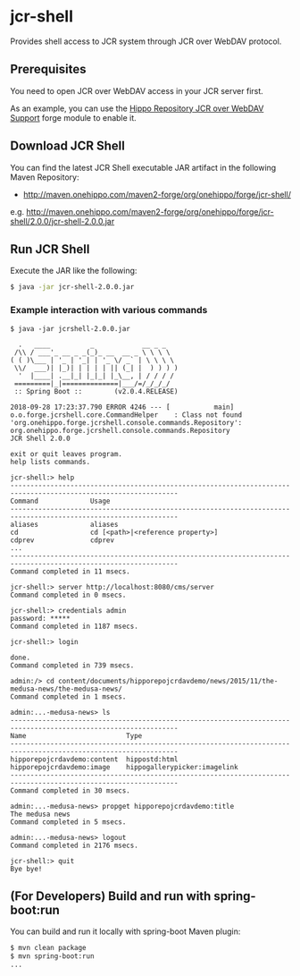 # jcr-shell

Provides shell access to JCR system through JCR over WebDAV protocol.

## Prerequisites

You need to open JCR over WebDAV access in your JCR server first.

As an example, you can use the [Hippo Repository JCR over WebDAV Support](https://github.com/onehippo-forge/hippo-jcr-over-webdav) forge module to enable it.

## Download JCR Shell

You can find the latest JCR Shell executable JAR artifact in the following Maven Repository:

- http://maven.onehippo.com/maven2-forge/org/onehippo/forge/jcr-shell/

e.g. http://maven.onehippo.com/maven2-forge/org/onehippo/forge/jcr-shell/2.0.0/jcr-shell-2.0.0.jar

## Run JCR Shell

Execute the JAR like the following:

```bash
$ java -jar jcr-shell-2.0.0.jar
```

### Example interaction with various commands

```
$ java -jar jcrshell-2.0.0.jar

  .   ____          _            __ _ _
 /\\ / ___'_ __ _ _(_)_ __  __ _ \ \ \ \
( ( )\___ | '_ | '_| | '_ \/ _` | \ \ \ \
 \\/  ___)| |_)| | | | | || (_| |  ) ) ) )
  '  |____| .__|_| |_|_| |_\__, | / / / /
 =========|_|==============|___/=/_/_/_/
 :: Spring Boot ::        (v2.0.4.RELEASE)

2018-09-28 17:23:37.790 ERROR 4246 --- [           main] o.o.forge.jcrshell.core.CommandHelper    : Class not found 'org.onehippo.forge.jcrshell.console.commands.Repository': org.onehippo.forge.jcrshell.console.commands.Repository
JCR Shell 2.0.0

exit or quit leaves program.
help lists commands.

jcr-shell:> help
----------------------------------------------------------------------------------------------------------------
Command             Usage                                                                           
----------------------------------------------------------------------------------------------------------------
aliases             aliases                                                                         
cd                  cd [<path>|<reference property>]                                                
cdprev              cdprev                                                                          
...
----------------------------------------------------------------------------------------------------------------
Command completed in 11 msecs.

jcr-shell:> server http://localhost:8080/cms/server
Command completed in 0 msecs.

jcr-shell:> credentials admin
password: *****
Command completed in 1187 msecs.

jcr-shell:> login

done.
Command completed in 739 msecs.

admin:/> cd content/documents/hipporepojcrdavdemo/news/2015/11/the-medusa-news/the-medusa-news/
Command completed in 1 msecs.

admin:...-medusa-news> ls
----------------------------------------------------------------------------------------------------------------
Name                         Type                          
----------------------------------------------------------------------------------------------------------------
hipporepojcrdavdemo:content  hippostd:html                 
hipporepojcrdavdemo:image    hippogallerypicker:imagelink  
----------------------------------------------------------------------------------------------------------------
Command completed in 30 msecs.

admin:...-medusa-news> propget hipporepojcrdavdemo:title 
The medusa news
Command completed in 5 msecs.

admin:...-medusa-news> logout
Command completed in 2176 msecs.

jcr-shell:> quit
Bye bye!

```

## (For Developers) Build and run with spring-boot:run

You can build and run it locally with spring-boot Maven plugin:

```bash
$ mvn clean package
$ mvn spring-boot:run
...
```

